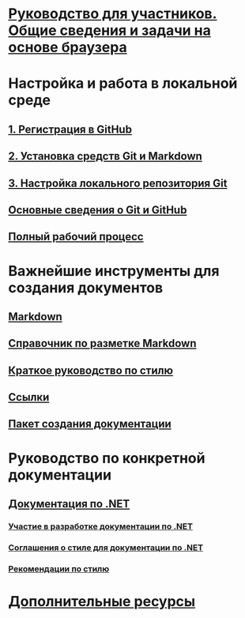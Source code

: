 # [Руководство для участников. Общие сведения и задачи на основе браузера](index.md)
# Настройка и работа в локальной среде
## [1. Регистрация в GitHub](get-started-setup-github.md)
## [2. Установка средств Git и Markdown](get-started-setup-tools.md)
## [3. Настройка локального репозитория Git](get-started-setup-local.md)
## [Основные сведения о Git и GitHub](git-github-fundamentals.md)
## [Полный рабочий процесс](how-to-write-workflows-major.md)
# Важнейшие инструменты для создания документов
## [Markdown](how-to-write-use-markdown.md)
## [Справочник по разметке Markdown](markdown-reference.md)
## [Краткое руководство по стилю](style-quick-start.md)
## [Ссылки](how-to-write-links.md)
## [Пакет создания документации](how-to-write-docs-auth-pack.md)
# Руководство по конкретной документации
## [Документация по .NET](dotnet-contribute.md)
### [Участие в разработке документации по .NET](dotnet-contribute-process.md)
### [Соглашения о стиле для документации по .NET](dotnet-style-guide.md)
### [Рекомендации по стилю](dotnet-voice-tone.md)
# [Дополнительные ресурсы](additional-resources.md)

<!--
## Creating new content

   <!--
     This page introduces the process to work locally on
     your own machine, following github flow.

     Content will be taken from the last two sections of
     how-to-contribute.md (writing new samples, and creating new content)
     and the how-to-write-workflows-major.md)
### Setup and clone source

   <!--
      This page will guide folks through the setup process
      through cloning the repo.

      It will have condensed versions of get-started-setup-github,
      get-started-setup-tools, and get-started-setup-local.
      
### Git and GitHub essentials

   <!--
      Explain the basics of Git and GitHub, and the GitHub flow
      process.

      Much, or all of this will be from full-workflow, and git-github-fundamentals

      The full list of repos probably doesn't belong here.
### Contribute new topics
   <!--
     Primarily new content, but will include the content from the
     how-to-write-use-markdown, style-quick-start and how-to-write-links

     Process content will also be taken from how-to-contribute.
#### Content types
#### Markdown resources
#### Tone, voice, and style

### Contribute new samples

   <!--
     Primarily new content, with some taken from how-to-contribute.

     This will also point to repo-specific guidance for samples.

     We have an important decision to make here: This contributing guide
     can contain the union of all code style rules for all different languages
     and frameworks, or it can contain the intersection (code samples must
     compile and run).

     I'm in favor of the former: Everyone writing Python should follow the Python
     guidance; everyone writing C# should follow the C# rules. Those should be
     consistent regardless of project team.

## List of documentation repositories -->

   <!--
     This will take the list of repos from git-github-fundamentals
     for the public repositories.

     Open question: How to keep this up to date?
   -->
